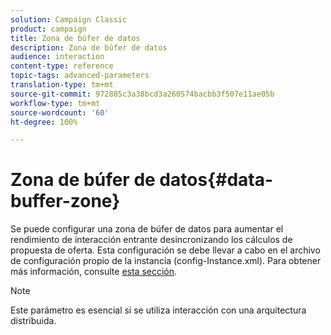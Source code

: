 ```yaml
---
solution: Campaign Classic
product: campaign
title: Zona de búfer de datos
description: Zona de búfer de datos
audience: interaction
content-type: reference
topic-tags: advanced-parameters
translation-type: tm+mt
source-git-commit: 972885c3a38bcd3a260574bacbb3f507e11ae05b
workflow-type: tm+mt
source-wordcount: '60'
ht-degree: 100%

---
```



# Zona de búfer de datos{#data-buffer-zone}

Se puede configurar una zona de búfer de datos para aumentar el rendimiento de interacción entrante desincronizando los cálculos de propuesta de oferta. Esta configuración se debe llevar a cabo en el archivo de configuración propio de la instancia (config-Instance.xml). Para obtener más información, consulte [esta sección](../../installation/using/interaction---data-buffer.md).

>[!NOTE]
>
>Este parámetro es esencial si se utiliza interacción con una arquitectura distribuida.

